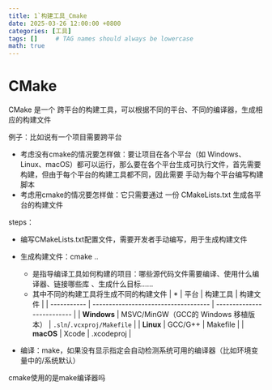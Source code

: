 ```yaml
---
title: 1`构建工具_Cmake
date: 2025-03-26 12:00:00 +0800
categories: [工具]
tags: []     # TAG names should always be lowercase
math: true
---
```

# CMake

CMake 是一个 跨平台的构建工具，可以根据不同的平台、不同的编译器，生成相应的构建文件

例子：比如说有一个项目需要跨平台

* 考虑没有cmake的情况要怎样做：要让项目在各个平台（如 Windows、Linux、macOS）都可以运行，那么要在各个平台生成可执行文件，首先需要构建，但由于每个平台的构建工具都不同，因此需要 手动为每个平台编写构建脚本
* 考虑用cmake的情况要怎样做：它只需要通过 一份 CMakeLists.txt 生成各平台的构建文件

steps：

* 编写CMakeLists.txt配置文件，需要开发者手动编写，用于生成构建文件
* 生成构建文件：cmake ..

  * 是指导编译工具如何构建的项目：哪些源代码文件需要编译、使用什么编译器、链接哪些库 、生成什么目标……
  * 其中不同的构建工具将生成不同的构建文件
    | *           | 平台                                 | 构建工具                   | 构建文件 |
    | ----------- | ------------------------------------ | -------------------------- |
    | **Windows** | MSVC/MinGW（GCC的 Windows 移植版本） | `.sln`/`.vcxproj/Makefile` |
    | **Linux**   | GCC/G++                              | Makefile                   |
    | **macOS**   | Xcode                                | .xcodeproj                 |
* 编译：make，如果没有显示指定会自动检测系统可用的编译器（比如环境变量中的/系统默认）

cmake使用的是make编译器吗
